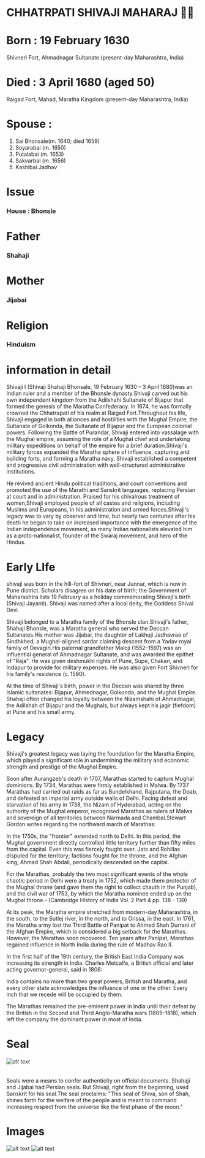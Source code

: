 # CHHATRPATI SHIVAJI MAHARAJ 🚩🚩
# **Born :** 19 February 1630 
Shivneri Fort, Ahmadnagar Sultanate (present-day Maharashtra, India)
# **Died :**	 3 April 1680 (aged 50)
Raigad Fort, Mahad, Maratha Kingdom (present-day Maharashtra, India)

# **Spouse :**
1. Sai Bhonsale​(m. 1640; died 1659)​
2. Soyarabai ​(m. 1650)​
3. Putalabai ​(m. 1653)​
4. Sakvarbai ​(m. 1656)​
5. Kashibai Jadhav

# Issue
### **House :**	Bhonsle

# Father	
### Shahaji
# Mother	
### Jijabai
# Religion	
### Hinduism

 # information in detail
 Shivaji I (Shivaji Shahaji Bhonsale, 19 February 1630 – 3 April 1680)was an Indian ruler and a member of the Bhonsle dynasty.Shivaji carved out his own independent kingdom from the Adilshahi Sultanate of Bijapur that formed the genesis of the Maratha Confederacy. In 1674, he was formally crowned the Chhatrapati of his realm at Raigad Fort.Throughout his life, Shivaji engaged in both alliances and hostilities with the Mughal Empire, the Sultanate of Golkonda, the Sultanate of Bijapur and the European colonial powers. Following the Battle of Purandar, Shivaji entered into vassalage with the Mughal empire, assuming the role of a Mughal chief and undertaking military expeditions on behalf of the empire for a brief duration.Shivaji's military forces expanded the Maratha sphere of influence, capturing and building forts, and forming a Maratha navy. Shivaji established a competent and progressive civil administration with well-structured administrative institutions.

  He revived ancient Hindu political traditions, and court conventions and promoted the use of the Marathi and Sanskrit languages, replacing Persian at court and in administration. Praised for his chivalrous treatment of women,Shivaji employed people of all castes and religions, including Muslims and Europeans, in his administration and armed forces.Shivaji's legacy was to vary by observer and time, but nearly two centuries after his death he began to take on increased importance with the emergence of the Indian independence movement, as many Indian nationalists elevated him as a proto-nationalist, founder of the Swaraj movement, and hero of the Hindus.
 # Early LIfe
  shivaji was born in the hill-fort of Shivneri, near Junnar, which is now in Pune district. Scholars disagree on his date of birth; the Government of Maharashtra lists 19 February as a holiday commemorating Shivaji's birth (Shivaji Jayanti). Shivaji was named after a local deity, the Goddess Shivai Devi.

  Shivaji belonged to a Maratha family of the Bhonsle clan.Shivaji's father, Shahaji Bhonsle, was a Maratha general who served the Deccan Sultanates.His mother was Jijabai, the daughter of Lakhuji Jadhavrao of Sindhkhed, a Mughal-aligned sardar claiming descent from a Yadav royal family of Devagiri.His paternal grandfather Maloji (1552–1597) was an influential general of Ahmadnagar Sultanate, and was awarded the epithet of "Raja". He was given deshmukhi rights of Pune, Supe, Chakan, and Indapur to provide for military expenses. He was also given Fort Shivneri for his family's residence (c. 1590).

At the time of Shivaji's birth, power in the Deccan was shared by three Islamic sultanates: Bijapur, Ahmednagar, Golkonda, and the Mughal Empire. Shahaji often changed his loyalty between the Nizamshahi of Ahmadnagar, the Adilshah of Bijapur and the Mughals, but always kept his jagir (fiefdom) at Pune and his small army.

# Legacy
Shivaji's greatest legacy was laying the foundation for the Maratha Empire, which played a significant role in undermining the military and economic strength and prestige of the Mughal Empire.

Soon after Aurangzeb's death in 1707, Marathas started to capture Mughal dominions. By 1734, Marathas were firmly established in Malwa. By 1737 Marathas had carried out raids as far as Bundelkhand, Rajputana, the Doab, and defeated an imperial army outside walls of Delhi. Facing defeat and starvation of his army in 1738, the Nizam of Hyderabad, acting on the authority of the Mughal emperor, recognised Marathas as rulers of Malwa and sovereign of all territories between Narmada and Chambal.Stewart Gordon writes regarding the northward march of Marathas:

In the 1750s, the "frontier" extended north to Delhi. In this period, the Mughal government directly controlled little territory further than fifty miles from the capital. Even this was fiercely fought over. Jats and Rohillas disputed for the territory; factions fought for the throne, and the Afghan king, Ahmad Shah Abdali, periodically descended on the capital.

For the Marathas, probably the two most significant events of the whole chaotic period in Delhi were a treaty in 1752, which made them protector of the Mughal throne (and gave them the right to collect chauth in the Punjab), and the civil war of 1753, by which the Maratha nominee ended up on the Mughal throne.- (Cambridge History of India Vol. 2 Part 4 pp. 138 - 139)

At its peak, the Maratha empire stretched from modern-day Maharashtra, in the south, to the Sutlej river, in the north, and to Orissa, in the east. In 1761, the Maratha army lost the Third Battle of Panipat to Ahmed Shah Durrani of the Afghan Empire, which is considered a big setback for the Marathas. However, the Marathas soon recovered. Ten years after Panipat, Marathas regained influence in North India during the rule of Madhav Rao II.

In the first half of the 19th century, the British East India Company was increasing its strength in India. Charles Metcalfe, a British official and later acting governor-general, said in 1806:

India contains no more than two great powers, British and Maratha, and every other state acknowledges the influence of one or the other. Every inch that we recede will be occupied by them.

The Marathas remained the pre-eminent power in India until their defeat by the British in the Second and Third Anglo-Maratha wars (1805–1818), which left the company the dominant power in most of India.

# Seal
 ######  ![alt text](./images/Rajmudra%20Image.jpeg) 
 Seals were a means to confer authenticity on official documents. Shahaji and Jijabai had Persian seals. But Shivaji, right from the beginning, used Sanskrit for his seal.The seal proclaims: "This seal of Shiva, son of Shah, shines forth for the welfare of the people and is meant to command increasing respect from the universe like the first phase of the moon."

  # Images
  ![alt text](./images/images1.jpg)
  ![alt text](./images/balshivaji.jpg)
 

  #

